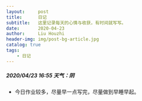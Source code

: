 ```yaml
---                                                                    
layout:     post                                       
title:      日记
subtitle:   这里记录每天的心情与收获，有时间就写写。
date:       2020-04-23
author:     Liu Houzhi
header-img: img/post-bg-article.jpg
catalog: true
tags:
    - 日记
---
```

<!-- 至N年后来考古的自己。 -->
##### 2020/04/23 16:55 天气：阴
- 今日作业较多，尽量早一点写完，尽量做到早睡早起。

